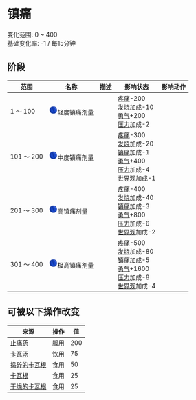 # 镇痛  
变化范围: 0 ~ 400  
基础变化率: -1 / 每15分钟  
## 阶段  
范围  |  名称  |  描述  |  影响状态  |  影响动作  
----  |  ----  |  ----  |  ----  |  ----  
1 ～ 100  |  <img decoding="async" src="Sprite/Analgesia.png" style="width:20px;">轻度镇痛剂量  |    |  [疼痛](Pain.md)-200<br>[发烧](Fever.md)加成-10<br>[勇气](Courage.md)+200<br>[压力](Stress.md)加成-2  |    
101 ～ 200  |  <img decoding="async" src="Sprite/Analgesia.png" style="width:20px;">中度镇痛剂量  |    |  [疼痛](Pain.md)-300<br>[发烧](Fever.md)加成-20<br>[镇痛](Analgesia.md)加成-1<br>[勇气](Courage.md)+400<br>[压力](Stress.md)加成-4<br>[世界观](Structure.md)加成-1  |    
201 ～ 300  |  <img decoding="async" src="Sprite/Analgesia.png" style="width:20px;">高镇痛剂量  |    |  [疼痛](Pain.md)-400<br>[发烧](Fever.md)加成-40<br>[镇痛](Analgesia.md)加成-3<br>[勇气](Courage.md)+800<br>[压力](Stress.md)加成-6<br>[世界观](Structure.md)加成-2  |    
301 ～ 400  |  <img decoding="async" src="Sprite/Analgesia.png" style="width:20px;">极高镇痛剂量  |    |  [疼痛](Pain.md)-500<br>[发烧](Fever.md)加成-80<br>[镇痛](Analgesia.md)加成-5<br>[勇气](Courage.md)+1600<br>[压力](Stress.md)加成-8<br>[世界观](Structure.md)加成-4  |    
## 可被以下操作改变  
来源  |  操作  |  值  
----  |  ----  |  ----  
[止痛药](Painkillers.md)  |  服用  |  200  
[卡瓦汤](LQ_Kava.md)  |  饮用  |  75  
[捣碎的卡瓦根](KavaRootGround.md)  |  食用  |  50  
[卡瓦根](KavaRoot.md)  |  食用  |  25  
[干燥的卡瓦根](KavaRootDried.md)  |  食用  |  25  
